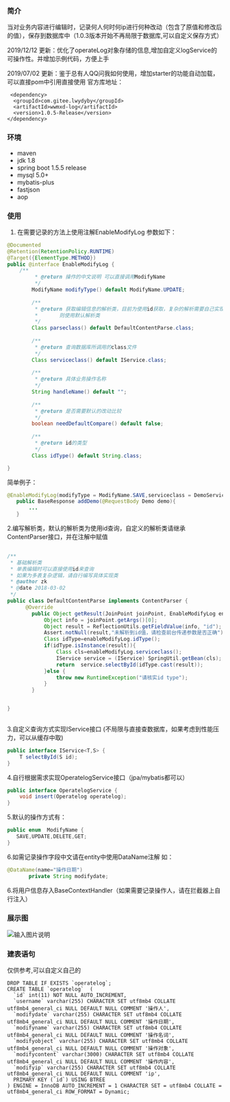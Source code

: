  

### 简介
   当对业务内容进行编辑时，记录何人何时何ip进行何种改动（包含了原值和修改后的值），保存到数据库中（1.0.3版本开始不再局限于数据库,可以自定义保存方式）
    
   2019/12/12 更新：优化了operateLog对象存储的信息,增加自定义logService的可操作性。并增加示例代码，方便上手
    
   2019/07/02 更新：鉴于总有人QQ问我如何使用，增加starter的功能自动加载，可以直接pom中引用直接使用
   官方库地址：
   
```
 <dependency>
  <groupId>com.gitee.lwydyby</groupId>
  <artifactId>wwmxd-log</artifactId>
  <version>1.0.5-Release</version>
</dependency>
```


### 环境
- maven
- jdk 1.8
- spring boot 1.5.5 release
- mysql 5.0+
- mybatis-plus
- fastjson
- aop
### 使用
1. 在需要记录的方法上使用注解EnableModifyLog 参数如下：
 ```java
 @Documented
 @Retention(RetentionPolicy.RUNTIME)
 @Target({ElementType.METHOD})
 public @interface EnableModifyLog {
     /**
          * @return 操作的中文说明 可以直接调用ModifyName
          */
         ModifyName modifyType() default ModifyName.UPDATE;
     
         /**
          * @return 获取编辑信息的解析类，目前为使用id获取，复杂的解析需要自己实现，默认不填写
          *       则使用默认解析类
          */
         Class parseclass() default DefaultContentParse.class;
     
         /**
          * @return 查询数据库所调用的class文件
          */
         Class serviceclass() default IService.class;
     
         /**
          * @return 具体业务操作名称
          */
         String handleName() default "";
     
         /**
          * @return 是否需要默认的改动比较
          */
         boolean needDefaultCompare() default false;
     
         /**
          * @return id的类型
          */
         Class idType() default String.class;
 
 }
```
简单例子：
 ```java
 @EnableModifyLog(modifyType = ModifyName.SAVE,serviceclass = DemoService.class)
    public BaseResponse addDemo(@RequestBody Demo demo){
        ...
    }
```
2.编写解析类，默认的解析类为使用id查询，自定义的解析类请继承ContentParser接口，并在注解中赋值
```java
 
/**
 * 基础解析类
 * 单表编辑时可以直接使用id来查询
 * 如果为多表复杂逻辑，请自行编写具体实现类
 * @author zk
 * @date 2018-03-02
 */
public class DefaultContentParse implements ContentParser {
      @Override
        public Object getResult(JoinPoint joinPoint, EnableModifyLog enableModifyLog) {
            Object info = joinPoint.getArgs()[0];
            Object result = ReflectionUtils.getFieldValue(info, "id");
            Assert.notNull(result,"未解析到id值，请检查前台传递参数是否正确");
            Class idType=enableModifyLog.idType();
            if(idType.isInstance(result)){
                Class cls=enableModifyLog.serviceclass();
                IService service = (IService) SpringUtil.getBean(cls);
                return  service.selectById(idType.cast(result));
            }else {
                throw new RuntimeException("请核实id type");
            }
        }


}
 
```
3.自定义查询方式实现IService接口 (不局限与直接查数据库，如果考虑到性能压力，可以从缓存中取)
```java
public interface IService<T,S> {
    T selectById(S id);
}
```



4.自行根据需求实现OperatelogService接口（jpa/mybatis都可以）

```java
public interface OperatelogService {
    void insert(Operatelog operatelog);
}
```


5.默认的操作方式有：
 ```java
public enum  ModifyName {
    SAVE,UPDATE,DELETE,GET;
}
```
6.如需记录操作字段中文请在entity中使用DataName注解
 如：
 ```java
@DataName(name="操作日期")
	    private String modifydate;
```

6.将用户信息存入BaseContextHandler（如果需要记录操作人，请在拦截器上自行注入）



### 展示图
![输入图片说明](https://gitee.com/uploads/images/2018/0305/115255_5d615e74_1463938.png "深度截图_选择区域_20180305115212.png")


### 建表语句 

仅供参考,可以自定义自己的
```
DROP TABLE IF EXISTS `operatelog`;
CREATE TABLE `operatelog`  (
  `id` int(11) NOT NULL AUTO_INCREMENT,
  `username` varchar(255) CHARACTER SET utf8mb4 COLLATE utf8mb4_general_ci NULL DEFAULT NULL COMMENT '操作人',
  `modifydate` varchar(255) CHARACTER SET utf8mb4 COLLATE utf8mb4_general_ci NULL DEFAULT NULL COMMENT '操作日期',
  `modifyname` varchar(255) CHARACTER SET utf8mb4 COLLATE utf8mb4_general_ci NULL DEFAULT NULL COMMENT '操作名词',
  `modifyobject` varchar(255) CHARACTER SET utf8mb4 COLLATE utf8mb4_general_ci NULL DEFAULT NULL COMMENT '操作对象',
  `modifycontent` varchar(3000) CHARACTER SET utf8mb4 COLLATE utf8mb4_general_ci NULL DEFAULT NULL COMMENT '操作内容',
  `modifyip` varchar(255) CHARACTER SET utf8mb4 COLLATE utf8mb4_general_ci NULL DEFAULT NULL COMMENT 'ip',
  PRIMARY KEY (`id`) USING BTREE
) ENGINE = InnoDB AUTO_INCREMENT = 1 CHARACTER SET = utf8mb4 COLLATE = utf8mb4_general_ci ROW_FORMAT = Dynamic;
```

